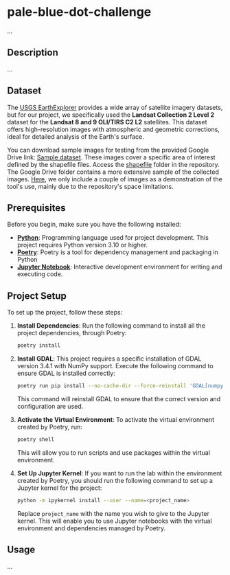 # pale-blue-dot-challenge

...

## Description
...

## Dataset
The [USGS EarthExplorer](https://earthexplorer.usgs.gov/) provides a wide array of satellite imagery datasets, but for our project, we specifically used the **Landsat Collection 2 Level 2** dataset for the **Landsat 8 and 9 OLI/TIRS C2 L2** satellites. This dataset offers high-resolution images with atmospheric and geometric corrections, ideal for detailed analysis of the Earth's surface.

You can download sample images for testing from the provided Google Drive link:
[Sample dataset](https://drive.google.com/drive/folders/1_DUHhFlpFfi1zrTE6V-uOZayNhzoUo3I?usp=sharing).
These images cover a specific area of interest defined by the shapefile files.
Access the [shapefile](https://github.com/cristianrubioa/pale-blue-dot-challenge/tree/main/shapefile) folder in the repository. The Google Drive folder contains a more extensive sample of the collected images. [Here](https://github.com/cristianrubioa/pale-blue-dot-challenge/tree/main/dataset/original_dataset), we only include a couple of images as a demonstration of the tool's use, mainly due to the repository's space limitations.


## Prerequisites

Before you begin, make sure you have the following installed:

- **[Python](https://www.python.org/downloads/)**: Programming language used for project development. This project requires Python version 3.10 or higher.
- **[Poetry](https://python-poetry.org/docs/#installation)**: Poetry is a tool for dependency management and packaging in Python
- **[Jupyter Notebook](https://jupyter.org/)**: Interactive development environment for writing and executing code. 

## Project Setup

To set up the project, follow these steps:

1. **Install Dependencies**:
   Run the following command to install all the project dependencies, through Poetry:
   ```bash
   poetry install
   ```

2. **Install GDAL**:
   This project requires a specific installation of GDAL version 3.4.1 with NumPy support. Execute the following command to ensure GDAL is installed correctly:
   ```bash
   poetry run pip install --no-cache-dir --force-reinstall 'GDAL[numpy]==3.4.1'
   ```

   This command will reinstall GDAL to ensure that the correct version and configuration are used.

3. **Activate the Virtual Environment**:
   To activate the virtual environment created by Poetry, run:
   ```bash
   poetry shell
   ```

   This will allow you to run scripts and use packages within the virtual environment.

4. **Set Up Jupyter Kernel**:
   If you want to run the lab within the environment created by Poetry, you should run the following command to set up a Jupyter kernel for the project:
   ```bash
   python -m ipykernel install --user --name=<project_name>
   ```

   Replace `project_name` with the name you wish to give to the Jupyter kernel. This will enable you to use Jupyter notebooks with the virtual environment and dependencies managed by Poetry.

## Usage

...







